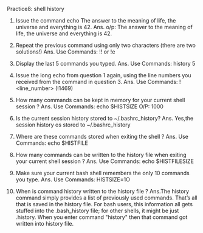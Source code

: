 Practice8: shell history
1. Issue the command 
echo The answer to the meaning of life, the universe and everything is 42.
Ans. o/p: The answer to the meaning of life, the universe and everything is 42.


2. Repeat the previous command using only two characters (there are two solutions!)
Ans. Use Commands: 
		!! or !e


3. Display the last 5 commands you typed.
Ans. Use Commands: 
		history 5


4. Issue the long echo from question 1 again, using the line numbers you received from the command in question 3.
Ans. Use Commands: 
		!<line_number>    (!1469)


5. How many commands can be kept in memory for your current shell session ?
Ans.	Use Commands: 
		echo $HISTSIZE
	O/P: 1000


6. Is the current session history stored to ~/.bashrc_history?
Ans.  Yes,the session history os stored to ~/.bashrc_history


7. Where are these commands stored when exiting the shell ?
Ans. Use Commands:
		echo $HISTFILE


8. How many commands can be written to the history file when exiting your current shell session ?
Ans. Use Commands:
		echo $HISTFILESIZE


9. Make sure your current bash shell remembers the only 10 commands you type.
Ans. Use Commands:
		HISTSIZE=1O

10. When is command history written to the history file ?
Ans.The history command simply provides a list of previously used commands. That’s all that is saved in the history file. For bash users, this information all gets stuffed into the .bash_history file; for other shells, it might be just .history.
When you enter command "history" then that command got written into history file. 
